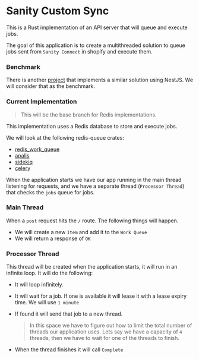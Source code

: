 # Sanity Custom Sync

This is a Rust implementation of an API server that will queue and execute jobs.

The goal of this application is to create a multithreaded solution to queue jobs sent from `Sanity Connect` in shopify and execute them.

### Benchmark

There is another [project](https://github.com/lemon-hive/sanity-custom-sync) that implements a similar solution using NestJS. We will consider that as the benchmark.

### Current Implementation
> This will be the base branch for Redis implementations.

This implementation uses a Redis database to store and execute jobs.

We will look at the following redis-queue crates:

- [redis_work_queue](https://docs.rs/redis-work-queue/latest/redis_work_queue/)
- [apalis](https://crates.io/crates/apalis)
- [sidekiq](https://crates.io/crates/sidekiq)
- [celery](https://crates.io/crates/celery)

When the application starts we have our app running in the main thread listening for requests, and we have a separate thread (`Processor Thread`) that checks the `jobs` queue for jobs.

### **Main Thread**

When a `post` request hits the `/` route. The following things will happen.

- We will create a new `Item` and add it to the `Work Queue`
- We will return a response of `OK`

### **Processor Thread**

This thread will be created when the application starts, it will run in an infinite loop. It will do the following:

- It will loop infinitely.
- It will wait for a job. If one is available it will lease it with a lease expiry time. We will use `1 minute`
- If found it will send that job to a new thread.

    > In this space we have to figure out how to limit the total number of threads our application uses. Lets say we have a capacity of `4` threads, then we have to wait for one of the threads to finish.
    >
- When the thread finishes it will call `Complete`